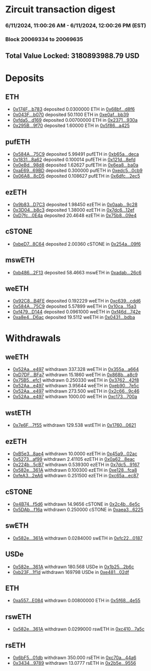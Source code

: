 # Zircuit transaction digest
### 6/11/2024, 11:00:26 AM - 6/11/2024, 12:00:26 PM (EST)
### Block 20069334 to 20069635

## Total Value Locked: 3180893988.79 USD

# Deposits
## ETH
- [0x174F...b783](https://etherscan.io/address/0x174FE560F3d26AEB40A15fF3b90537a1A778b783) deposited 0.0300000 ETH in [0x68bf...d8f6](https://etherscan.io/tx/0x174FE560F3d26AEB40A15fF3b90537a1A778b783)
- [0x043F...b070](https://etherscan.io/address/0x043F8AbB92762D71908Fd6b65384C4BCBCbAb070) deposited 50.1100 ETH in [0xe0af...bb39](https://etherscan.io/tx/0x043F8AbB92762D71908Fd6b65384C4BCBCbAb070)
- [0xfda5...d169](https://etherscan.io/address/0xfda5620FC4Cdf0F1F1CB69Bd6b86ad4acE72d169) deposited 0.00700000 ETH in [0x2371...930a](https://etherscan.io/tx/0xfda5620FC4Cdf0F1F1CB69Bd6b86ad4acE72d169)
- [0x295B...9f70](https://etherscan.io/address/0x295B4Ed261943b1B0B7F3A88e9C4975F6B489f70) deposited 1.60000 ETH in [0x5f86...a425](https://etherscan.io/tx/0x295B4Ed261943b1B0B7F3A88e9C4975F6B489f70)
## pufETH
- [0x584A...75C9](https://etherscan.io/address/0x584A1A336E5Ce85F3086De63122a372A96ed75C9) deposited 5.99491 pufETH in [0xb65a...deca](https://etherscan.io/tx/0x584A1A336E5Ce85F3086De63122a372A96ed75C9)
- [0x1831...8a62](https://etherscan.io/address/0x183199269307bEe7E47bb6727e1B68997B058a62) deposited 0.100014 pufETH in [0x121d...8efd](https://etherscan.io/tx/0x183199269307bEe7E47bb6727e1B68997B058a62)
- [0x0eBd...98d8](https://etherscan.io/address/0x0eBdAC160966dD487C984c1fD31890E94b3898d8) deposited 1.62627 pufETH in [0x6ea8...ba0a](https://etherscan.io/tx/0x0eBdAC160966dD487C984c1fD31890E94b3898d8)
- [0xaE69...69BD](https://etherscan.io/address/0xaE69a6a995eEb7B7B0349359eF29aA51548869BD) deposited 0.300000 pufETH in [0xedc5...0cb9](https://etherscan.io/tx/0xaE69a6a995eEb7B7B0349359eF29aA51548869BD)
- [0x06A8...8cD5](https://etherscan.io/address/0x06A86144a78C270287231bD6F8CDB51d651B8cD5) deposited 0.108627 pufETH in [0x6dfc...2ec5](https://etherscan.io/tx/0x06A86144a78C270287231bD6F8CDB51d651B8cD5)
## ezETH
- [0x9b83...D7C3](https://etherscan.io/address/0x9b8302bdC01C530533c65294a51B3aE4A88AD7C3) deposited 1.98450 ezETH in [0x0aab...9c28](https://etherscan.io/tx/0x9b8302bdC01C530533c65294a51B3aE4A88AD7C3)
- [0x3D04...b8c3](https://etherscan.io/address/0x3D0462750fB5DD4d60425a7DE24c604D8749b8c3) deposited 1.38000 ezETH in [0x7dc6...12ef](https://etherscan.io/tx/0x3D0462750fB5DD4d60425a7DE24c604D8749b8c3)
- [0xD7fc...0E4a](https://etherscan.io/address/0xD7fc60f10ec68DB14CdfB0897D5e5a75d88D0E4a) deposited 20.4648 ezETH in [0x75b8...09e4](https://etherscan.io/tx/0xD7fc60f10ec68DB14CdfB0897D5e5a75d88D0E4a)
## cSTONE
- [0xbeD7...8C64](https://etherscan.io/address/0xbeD76cbE9810eb3A073307d46878f29e5a558C64) deposited 2.00360 cSTONE in [0x254a...09f6](https://etherscan.io/tx/0xbeD76cbE9810eb3A073307d46878f29e5a558C64)
## mswETH
- [0xb486...2F13](https://etherscan.io/address/0xb486b89c14d97099d2705C03A69D4Ac52f4C2F13) deposited 58.4663 mswETH in [0xadab...26c6](https://etherscan.io/tx/0xb486b89c14d97099d2705C03A69D4Ac52f4C2F13)
## weETH
- [0x92C8...B4FE](https://etherscan.io/address/0x92C8b60AD08c8A7545E0c27ee38937e9dDAFB4FE) deposited 0.192229 weETH in [0xc639...cdd6](https://etherscan.io/tx/0x92C8b60AD08c8A7545E0c27ee38937e9dDAFB4FE)
- [0x584A...75C9](https://etherscan.io/address/0x584A1A336E5Ce85F3086De63122a372A96ed75C9) deposited 5.57899 weETH in [0x10ca...15a3](https://etherscan.io/tx/0x584A1A336E5Ce85F3086De63122a372A96ed75C9)
- [0xf479...D144](https://etherscan.io/address/0xf479d3626793610AAbbB1dd3BCDFC1559358D144) deposited 0.0961000 weETH in [0xf46d...742e](https://etherscan.io/tx/0xf479d3626793610AAbbB1dd3BCDFC1559358D144)
- [0xa8e4...D6ac](https://etherscan.io/address/0xa8e4C365dF56b80ffcb2B6864342D0Fb897AD6ac) deposited 19.5112 weETH in [0x0431...bdba](https://etherscan.io/tx/0xa8e4C365dF56b80ffcb2B6864342D0Fb897AD6ac)
# Withdrawals
## weETH
- [0x52Aa...e497](https://etherscan.io/address/0x52Aa899454998Be5b000Ad077a46Bbe360F4e497) withdrawn 337.328 weETH in [0x355a...a664](https://etherscan.io/tx/0x52Aa899454998Be5b000Ad077a46Bbe360F4e497)
- [0xD7DF...BFa7](https://etherscan.io/address/0xD7DF7E085214743530afF339aFC420c7c720BFa7) withdrawn 15.1860 weETH in [0x868b...a8c9](https://etherscan.io/tx/0xD7DF7E085214743530afF339aFC420c7c720BFa7)
- [0x75B5...efc1](https://etherscan.io/address/0x75B5a2ef58B2ccc9571435e7C2f4Fd2d64A5efc1) withdrawn 0.250330 weETH in [0x3762...42f8](https://etherscan.io/tx/0x75B5a2ef58B2ccc9571435e7C2f4Fd2d64A5efc1)
- [0x52Aa...e497](https://etherscan.io/address/0x52Aa899454998Be5b000Ad077a46Bbe360F4e497) withdrawn 3.95644 weETH in [0xeb90...7e5c](https://etherscan.io/tx/0x52Aa899454998Be5b000Ad077a46Bbe360F4e497)
- [0x52Aa...e497](https://etherscan.io/address/0x52Aa899454998Be5b000Ad077a46Bbe360F4e497) withdrawn 273.500 weETH in [0x2c66...9c46](https://etherscan.io/tx/0x52Aa899454998Be5b000Ad077a46Bbe360F4e497)
- [0x52Aa...e497](https://etherscan.io/address/0x52Aa899454998Be5b000Ad077a46Bbe360F4e497) withdrawn 1000.00 weETH in [0xc173...700a](https://etherscan.io/tx/0x52Aa899454998Be5b000Ad077a46Bbe360F4e497)
## wstETH
- [0x7e6F...7f55](https://etherscan.io/address/0x7e6F41D5618533D1ebFfeb11dd312742C91E7f55) withdrawn 129.538 wstETH in [0x1760...0621](https://etherscan.io/tx/0x7e6F41D5618533D1ebFfeb11dd312742C91E7f55)
## ezETH
- [0xB5e3...8ae4](https://etherscan.io/address/0xB5e3dce24Fd8C749297AcfDdF57525b00D9f8ae4) withdrawn 10.0000 ezETH in [0x45a9...02ac](https://etherscan.io/tx/0xB5e3dce24Fd8C749297AcfDdF57525b00D9f8ae4)
- [0x5273...af99](https://etherscan.io/address/0x52733a9072aa7645e0089604d572D939CE5faf99) withdrawn 2.41105 ezETH in [0x0a62...8eac](https://etherscan.io/tx/0x52733a9072aa7645e0089604d572D939CE5faf99)
- [0x224b...5cB7](https://etherscan.io/address/0x224bd398955107191B08D8695dC3CB7Be8145cB7) withdrawn 0.539300 ezETH in [0x7dc5...9167](https://etherscan.io/tx/0x224bd398955107191B08D8695dC3CB7Be8145cB7)
- [0x582e...361A](https://etherscan.io/address/0x582e6CaAdF06d7B4CeDa46d85215381dcf67361A) withdrawn 0.100300 ezETH in [0xe128...fca8](https://etherscan.io/tx/0x582e6CaAdF06d7B4CeDa46d85215381dcf67361A)
- [0xfeA3...2eA6](https://etherscan.io/address/0xfeA387aE329A12C7Ea1Ed651c1C9Ec28D4192eA6) withdrawn 0.251500 ezETH in [0xc65a...ec87](https://etherscan.io/tx/0xfeA387aE329A12C7Ea1Ed651c1C9Ec28D4192eA6)
## cSTONE
- [0x4B74...f5d6](https://etherscan.io/address/0x4B74d0296259f7994796E1b6e9C1C4f68066f5d6) withdrawn 14.9656 cSTONE in [0x2c4b...6e5c](https://etherscan.io/tx/0x4B74d0296259f7994796E1b6e9C1C4f68066f5d6)
- [0x5DAb...f16a](https://etherscan.io/address/0x5DAb6Bd1Abbf80169c8A3F7E5cd603F8800cf16a) withdrawn 0.250000 cSTONE in [0xaea3...6225](https://etherscan.io/tx/0x5DAb6Bd1Abbf80169c8A3F7E5cd603F8800cf16a)
## swETH
- [0x582e...361A](https://etherscan.io/address/0x582e6CaAdF06d7B4CeDa46d85215381dcf67361A) withdrawn 0.0284000 swETH in [0xfc22...0187](https://etherscan.io/tx/0x582e6CaAdF06d7B4CeDa46d85215381dcf67361A)
## USDe
- [0x582e...361A](https://etherscan.io/address/0x582e6CaAdF06d7B4CeDa46d85215381dcf67361A) withdrawn 180.568 USDe in [0x1b25...2b6c](https://etherscan.io/tx/0x582e6CaAdF06d7B4CeDa46d85215381dcf67361A)
- [0xb23F...1f1d](https://etherscan.io/address/0xb23F4FCe003A5245C4D5963c5D9Ee7B940401f1d) withdrawn 169798 USDe in [0xe481...02df](https://etherscan.io/tx/0xb23F4FCe003A5245C4D5963c5D9Ee7B940401f1d)
## ETH
- [0xa557...E084](https://etherscan.io/address/0xa557161f085b31a8A28ed2B3D34010E7c8F7E084) withdrawn 0.00800000 ETH in [0x5f68...4e55](https://etherscan.io/tx/0xa557161f085b31a8A28ed2B3D34010E7c8F7E084)
## rswETH
- [0x582e...361A](https://etherscan.io/address/0x582e6CaAdF06d7B4CeDa46d85215381dcf67361A) withdrawn 0.0299000 rswETH in [0xc410...7a5c](https://etherscan.io/tx/0x582e6CaAdF06d7B4CeDa46d85215381dcf67361A)
## rsETH
- [0x6bF5...01db](https://etherscan.io/address/0x6bF52B769ac1697E8046568dd9af25a0833301db) withdrawn 350.000 rsETH in [0xc70a...44a6](https://etherscan.io/tx/0x6bF52B769ac1697E8046568dd9af25a0833301db)
- [0x3434...9789](https://etherscan.io/address/0x34349c5569e7B846c3558961552D2202760A9789) withdrawn 13.0777 rsETH in [0x2b5e...9556](https://etherscan.io/tx/0x34349c5569e7B846c3558961552D2202760A9789)
